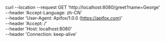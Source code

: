 curl --location --request GET 'http://localhost:8080/greet?name=George' \
--header 'Accept-Language: zh-CN' \
--header 'User-Agent: Apifox/1.0.0 (https://apifox.com)' \
--header 'Accept: */*' \
--header 'Host: localhost:8080' \
--header 'Connection: keep-alive'